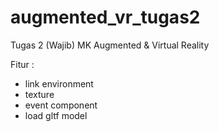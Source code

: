 # augmented_vr_tugas2
Tugas 2 (Wajib) MK Augmented & Virtual Reality

Fitur :
- link environment
- texture
- event component
- load gltf model
